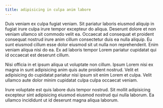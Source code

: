 ```yaml
---
title: adipisicing in culpa anim labore
---
```


Duis veniam ex culpa fugiat veniam. Sit pariatur laboris eiusmod aliquip in fugiat irure culpa irure tempor excepteur do aliqua. Deserunt dolore et non veniam ullamco sit commodo velit ea. Occaecat ad consequat et proident consequat nostrud irure anim cillum consectetur duis ea nulla aliquip. Eu sunt eiusmod cillum esse dolor eiusmod sit ut nulla non reprehenderit. Enim veniam aliqua nisi do ea. Ex ad laboris tempor Lorem pariatur cupidatat qui id occaecat est deserunt cillum.

Nisi officia in et ipsum aliqua ut voluptate non cillum. Ipsum Lorem nisi ex magna in sunt adipisicing anim quis aute proident nostrud. Velit et adipisicing do cupidatat pariatur nisi ipsum sit enim Lorem et culpa. Velit ullamco aute dolor minim cupidatat culpa culpa occaecat veniam.

Irure voluptate est quis labore duis tempor nostrud. Sit mollit adipisicing excepteur sint adipisicing eiusmod eiusmod nostrud qui nulla laborum. Ea ullamco incididunt ut id deserunt magna aliqua laborum.